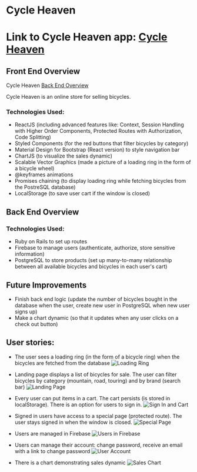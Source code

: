 # Cycle Heaven

# Link to Cycle Heaven app: [Cycle Heaven](https://cycle-heaven.herokuapp.com/)


## Front End Overview

Cycle Heaven [Back End Overview](https://github.com/RomanBogatikov/cycle_heaven_app_api)



Cycle Heaven is an online store for selling bicycles.

### Technologies Used:

* ReactJS (including advanced features like: Context, Session Handling with Higher Order Components, Protected Routes with Authorization, Code Splitting)
* Styled Components (for the red buttons that filter bicycles by category)
* Material Design for Bootstrap (React version) to style navigation bar
* ChartJS (to visualize the sales dynamic)
* Scalable Vector Graphics (made a picture of a loading ring in the form of a bicycle wheel)
* @keyframes animations
* Promises chaining (to display loading ring while fetching bicycles from the PostreSQL database)
* LocalStorage (to save user cart if the window is closed)


## Back End Overview
### Technologies Used:

* Ruby on Rails to set up routes
* Firebase to manage users (authenticate, authorize, store sensitive information)
* PostgreSQL to store products (set up many-to-many relationship between all available bicycles and bicycles in each user's cart)

## Future Improvements

* Finish back end logic (update the number of bicycles bought in the database when the user, create new user in PostgreSQL when new user signs up)
* Make a chart dynamic (so that it updates when any user clicks on a check out button)

## User stories:

* The user sees a loading ring (in the form of a bicycle ring) when the bicycles are fetched from the database
![Loading Ring](./images_readme/loading.png)

* Landing page displays a list of bicycles for sale. The user can filter bicycles by category (mountain, road, touring) and by brand (search bar)
![Landing Page](./images_readme/landing.png)

* Every user can put items in a cart. The cart persists (is stored in localStorage). There is an option for users to sign in.
![Sign In and Cart](./images_readme/signin_cart.png)

* Signed in users have access to a special page (protected route). The user stays signed in when the window is closed.
![Special Page](./images_readme/signedin_protected_route.png)

* Users are managed in Firebase
![Users in Firebase](./images_readme/firebase.png)

* Users can manage their account: change password, receive an email with a link to change password
![User Account](./images_readme/account_management.png)

* There is a chart demonstrating sales dynamic
![Sales Chart](./images_readme/chart.png)
